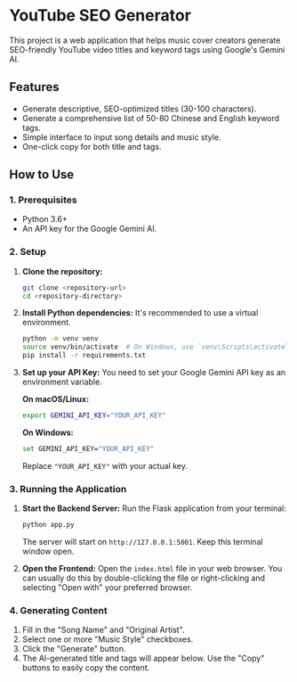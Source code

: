 # YouTube SEO Generator

This project is a web application that helps music cover creators generate SEO-friendly YouTube video titles and keyword tags using Google's Gemini AI.

## Features

-   Generate descriptive, SEO-optimized titles (30-100 characters).
-   Generate a comprehensive list of 50-80 Chinese and English keyword tags.
-   Simple interface to input song details and music style.
-   One-click copy for both title and tags.

## How to Use
 
### 1. Prerequisites

-   Python 3.6+
-   An API key for the Google Gemini AI.

### 2. Setup

1.  **Clone the repository:**
    ```bash
    git clone <repository-url>
    cd <repository-directory>
    ```

2.  **Install Python dependencies:**
    It's recommended to use a virtual environment.
    ```bash
    python -m venv venv
    source venv/bin/activate  # On Windows, use `venv\Scripts\activate`
    pip install -r requirements.txt
    ```

3.  **Set up your API Key:**
    You need to set your Google Gemini API key as an environment variable.

    **On macOS/Linux:**
    ```bash
    export GEMINI_API_KEY="YOUR_API_KEY"
    ```

    **On Windows:**
    ```bash
    set GEMINI_API_KEY="YOUR_API_KEY"
    ```
    Replace `"YOUR_API_KEY"` with your actual key.

### 3. Running the Application

1.  **Start the Backend Server:**
    Run the Flask application from your terminal:
    ```bash
    python app.py
    ```
    The server will start on `http://127.0.0.1:5001`. Keep this terminal window open.

2.  **Open the Frontend:**
    Open the `index.html` file in your web browser. You can usually do this by double-clicking the file or right-clicking and selecting "Open with" your preferred browser.

### 4. Generating Content

1.  Fill in the "Song Name" and "Original Artist".
2.  Select one or more "Music Style" checkboxes.
3.  Click the "Generate" button.
4.  The AI-generated title and tags will appear below. Use the "Copy" buttons to easily copy the content.
